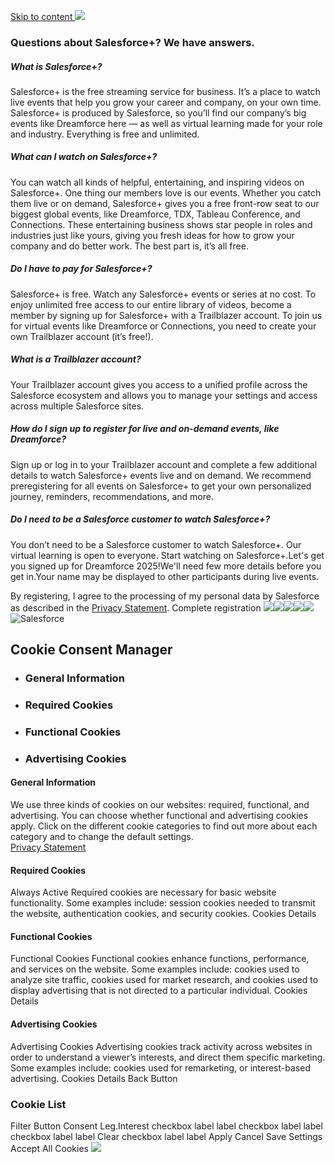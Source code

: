 [ Skip to content ](https://www.salesforce.com/plus/experience/dreamforce_2025/series/agentforce_at_dreamforce_2025/episode/episode-s1e3#main-content)
![](https://cdnapisec.kaltura.com/p/5234272/thumbnail/entry_id/1_tfndmgcz/width/1024/height/576/type/1/quality/100)
### Questions about Salesforce+? We have answers.
##### What is Salesforce+?
Salesforce+ is the free streaming service for business. It’s a place to watch live events that help you grow your career and company, on your own time. Salesforce+ is produced by Salesforce, so you’ll find our company’s big events like Dreamforce here — as well as virtual learning made for your role and industry. Everything is free and unlimited.
##### What can I watch on Salesforce+?
You can watch all kinds of helpful, entertaining, and inspiring videos on Salesforce+. One thing our members love is our events. Whether you catch them live or on demand, Salesforce+ gives you a free front-row seat to our biggest global events, like Dreamforce, TDX, Tableau Conference, and Connections. These entertaining business shows star people in roles and industries just like yours, giving you fresh ideas for how to grow your company and do better work. The best part is, it’s all free.
##### Do I have to pay for Salesforce+?
Salesforce+ is free. Watch any Salesforce+ events or series at no cost. To enjoy unlimited free access to our entire library of videos, become a member by signing up for Salesforce+ with a Trailblazer account. To join us for virtual events like Dreamforce or Connections, you need to create your own Trailblazer account (it’s free!).
##### What is a Trailblazer account?
Your Trailblazer account gives you access to a unified profile across the Salesforce ecosystem and allows you to manage your settings and access across multiple Salesforce sites.
##### How do I sign up to register for live and on-demand events, like Dreamforce?
Sign up or log in to your Trailblazer account and complete a few additional details to watch Salesforce+ events live and on demand. We recommend preregistering for all events on Salesforce+ to get your own personalized journey, reminders, recommendations, and more.
##### Do I need to be a Salesforce customer to watch Salesforce+?
You don’t need to be a Salesforce customer to watch Salesforce+. Our virtual learning is open to everyone.
Start watching on Salesforce+.Let's get you signed up for Dreamforce 2025!We'll need few more details before you get in.Your name may be displayed to other participants during live events.   

By registering, I agree to the processing of my personal data by Salesforce as described in the [Privacy Statement](https://www.salesforce.com/company/privacy/full_privacy/).
Complete registration
![](https://px.ads.linkedin.com/collect/?pid=9838&conversionId=5840410&fmt=gif)![](https://t.co/1/i/adsct?bci=4&dv=UTC%26en-US%2Cen%26Google%20Inc.%26Linux%20x86_64%26255%261080%26600%264%2624%261080%26600%260%26na&eci=3&event=%7B%7D&event_id=fd02f6a7-c457-4a9b-b375-d36f17a388a8&integration=gtm&p_id=Twitter&p_user_id=0&pl_id=db5957c0-a374-4a3b-9a6b-38bbb644f644&pt=Salesforce%2B%203%20Agentforce%20Innovations%20to%20Evolve%20Your%20Enterprise&tw_document_href=https%3A%2F%2Fwww.salesforce.com%2Fplus%2Fexperience%2Fdreamforce_2025%2Fseries%2Fagentforce_at_dreamforce_2025%2Fepisode%2Fepisode-s1e1&tw_iframe_status=0&txn_id=o7f4b&type=javascript&version=2.3.34)![](https://analytics.twitter.com/1/i/adsct?bci=4&dv=UTC%26en-US%2Cen%26Google%20Inc.%26Linux%20x86_64%26255%261080%26600%264%2624%261080%26600%260%26na&eci=3&event=%7B%7D&event_id=fd02f6a7-c457-4a9b-b375-d36f17a388a8&integration=gtm&p_id=Twitter&p_user_id=0&pl_id=db5957c0-a374-4a3b-9a6b-38bbb644f644&pt=Salesforce%2B%203%20Agentforce%20Innovations%20to%20Evolve%20Your%20Enterprise&tw_document_href=https%3A%2F%2Fwww.salesforce.com%2Fplus%2Fexperience%2Fdreamforce_2025%2Fseries%2Fagentforce_at_dreamforce_2025%2Fepisode%2Fepisode-s1e1&tw_iframe_status=0&txn_id=o7f4b&type=javascript&version=2.3.34)![](https://t.co/1/i/adsct?bci=4&dv=UTC%26en-US%2Cen%26Google%20Inc.%26Linux%20x86_64%26255%261080%26600%264%2624%261080%26600%260%26na&eci=3&event=%7B%7D&event_id=e4e40325-cd67-4271-935c-7b34557f1548&integration=gtm&p_id=Twitter&p_user_id=0&pl_id=db5957c0-a374-4a3b-9a6b-38bbb644f644&pt=Salesforce%2B%203%20Agentforce%20Innovations%20to%20Evolve%20Your%20Enterprise&tw_document_href=https%3A%2F%2Fwww.salesforce.com%2Fplus%2Fexperience%2Fdreamforce_2025%2Fseries%2Fagentforce_at_dreamforce_2025%2Fepisode%2Fepisode-s1e1&tw_iframe_status=0&txn_id=o1pg8&type=javascript&version=2.3.34)![](https://analytics.twitter.com/1/i/adsct?bci=4&dv=UTC%26en-US%2Cen%26Google%20Inc.%26Linux%20x86_64%26255%261080%26600%264%2624%261080%26600%260%26na&eci=3&event=%7B%7D&event_id=e4e40325-cd67-4271-935c-7b34557f1548&integration=gtm&p_id=Twitter&p_user_id=0&pl_id=db5957c0-a374-4a3b-9a6b-38bbb644f644&pt=Salesforce%2B%203%20Agentforce%20Innovations%20to%20Evolve%20Your%20Enterprise&tw_document_href=https%3A%2F%2Fwww.salesforce.com%2Fplus%2Fexperience%2Fdreamforce_2025%2Fseries%2Fagentforce_at_dreamforce_2025%2Fepisode%2Fepisode-s1e1&tw_iframe_status=0&txn_id=o1pg8&type=javascript&version=2.3.34)
![Salesforce](https://a.sfdcstatic.com/digital/one-trust/core/stable/consent/8e783e8c-0ad0-475d-8fca-4a03afa0a02a/01938ba0-2bc1-7129-9a4c-e70d4380975d/logos/ddb906c9-f57b-40fc-85a1-c8bcbc371b0d/6a33a761-886e-4860-8e17-abc0832f7a62/corporate_logo_big.png)
## Cookie Consent Manager
  * ### General Information
  * ### Required Cookies
  * ### Functional Cookies
  * ### Advertising Cookies


#### General Information
We use three kinds of cookies on our websites: required, functional, and advertising. You can choose whether functional and advertising cookies apply. Click on the different cookie categories to find out more about each category and to change the default settings.   
[Privacy Statement](https://www.salesforce.com/company/privacy/full_privacy/)
#### Required Cookies
Always Active
Required cookies are necessary for basic website functionality. Some examples include: session cookies needed to transmit the website, authentication cookies, and security cookies.
Cookies Details‎
#### Functional Cookies
Functional Cookies
Functional cookies enhance functions, performance, and services on the website. Some examples include: cookies used to analyze site traffic, cookies used for market research, and cookies used to display advertising that is not directed to a particular individual.
Cookies Details‎
#### Advertising Cookies
Advertising Cookies
Advertising cookies track activity across websites in order to understand a viewer’s interests, and direct them specific marketing. Some examples include: cookies used for remarketing, or interest-based advertising.
Cookies Details‎
Back Button
### Cookie List
Filter Button
Consent Leg.Interest
checkbox label label
checkbox label label
checkbox label label
Clear
checkbox label label
Apply Cancel
Save Settings
Accept All Cookies
[](https://onetrust.com/poweredbyonetrust)
![](https://id.rlcdn.com/464526.gif)
